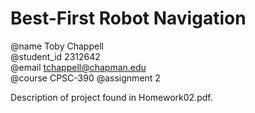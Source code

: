 # Best-First Robot Navigation

@name Toby Chappell  
@student_id 2312642  
@email tchappell@chapman.edu  
@course CPSC-390
@assignment 2  

Description of project found in Homework02.pdf.
